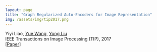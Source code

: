 ```yaml
---
layout: page
title: "Graph Regularized Auto-Encoders for Image Representation"
img: /assets/img/tip2017.png
---
```

Yiyi Liao, [Yue Wang](https://scholar.google.de/citations?user=N543LSoAAAAJ&hl=en), [Yong Liu](https://person.zju.edu.cn/en/yongliu)
<br/>
IEEE Transactions on Image Processing (TIP), 2017
<br/>
[[Paper](https://ieeexplore.ieee.org/document/7556994)]
